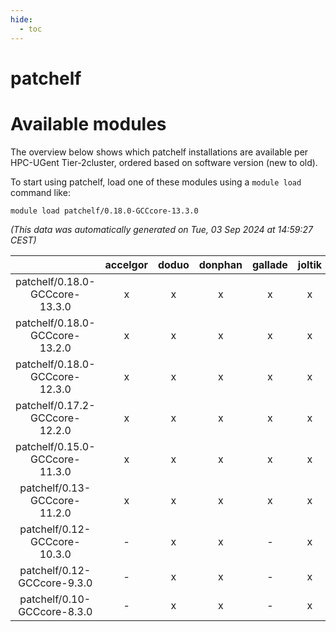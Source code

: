 ```yaml
---
hide:
  - toc
---
```


patchelf
========

# Available modules


The overview below shows which patchelf installations are available per HPC-UGent Tier-2cluster, ordered based on software version (new to old).

To start using patchelf, load one of these modules using a `module load` command like:

```shell
module load patchelf/0.18.0-GCCcore-13.3.0
```

*(This data was automatically generated on Tue, 03 Sep 2024 at 14:59:27 CEST)*  

| |accelgor|doduo|donphan|gallade|joltik|shinx|skitty|
| :---: | :---: | :---: | :---: | :---: | :---: | :---: | :---: |
|patchelf/0.18.0-GCCcore-13.3.0|x|x|x|x|x|x|x|
|patchelf/0.18.0-GCCcore-13.2.0|x|x|x|x|x|x|x|
|patchelf/0.18.0-GCCcore-12.3.0|x|x|x|x|x|x|x|
|patchelf/0.17.2-GCCcore-12.2.0|x|x|x|x|x|-|x|
|patchelf/0.15.0-GCCcore-11.3.0|x|x|x|x|x|-|x|
|patchelf/0.13-GCCcore-11.2.0|x|x|x|x|x|-|x|
|patchelf/0.12-GCCcore-10.3.0|-|x|x|-|x|-|x|
|patchelf/0.12-GCCcore-9.3.0|-|x|x|-|x|-|x|
|patchelf/0.10-GCCcore-8.3.0|-|x|x|-|x|-|x|

